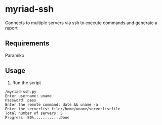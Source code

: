 myriad-ssh
==========

Connects to multiple servers via ssh to execute commands and generate a report

Requirements
------------
Paramiko

Usage
-----
1. Run the script
```
/myriad-ssh.py
Enter username: uname
Password: pass
Enter the remote command: date && uname -a
Enter the serverlist file:/home/uname/serverlistfile
Total number of servers: 5
Progress: 80%............Done
```

